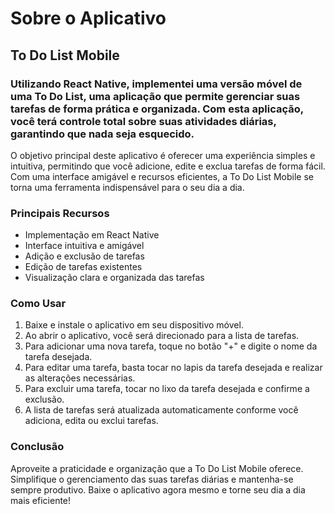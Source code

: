 # Sobre o Aplicativo
## To Do List Mobile

### Utilizando React Native, implementei uma versão móvel de uma To Do List, uma aplicação que permite gerenciar suas tarefas de forma prática e organizada. Com esta aplicação, você terá controle total sobre suas atividades diárias, garantindo que nada seja esquecido.

O objetivo principal deste aplicativo é oferecer uma experiência simples e intuitiva, permitindo que você adicione, edite e exclua tarefas de forma fácil. Com uma interface amigável e recursos eficientes, a To Do List Mobile se torna uma ferramenta indispensável para o seu dia a dia.

### Principais Recursos
 - Implementação em React Native
 - Interface intuitiva e amigável
 - Adição e exclusão de tarefas
 - Edição de tarefas existentes
 - Visualização clara e organizada das tarefas

### Como Usar
 1. Baixe e instale o aplicativo em seu dispositivo móvel.
 2. Ao abrir o aplicativo, você será direcionado para a lista de tarefas.
 3. Para adicionar uma nova tarefa, toque no botão "+" e digite o nome da tarefa desejada.
 4. Para editar uma tarefa, basta tocar no lapis da tarefa desejada e realizar as alterações necessárias.
 5. Para excluir uma tarefa, tocar no lixo da tarefa desejada e confirme a exclusão.
 6. A lista de tarefas será atualizada automaticamente conforme você adiciona, edita ou exclui tarefas.

### Conclusão
Aproveite a praticidade e organização que a To Do List Mobile oferece. Simplifique o gerenciamento das suas tarefas diárias e mantenha-se sempre produtivo. Baixe o aplicativo agora mesmo e torne seu dia a dia mais eficiente!
